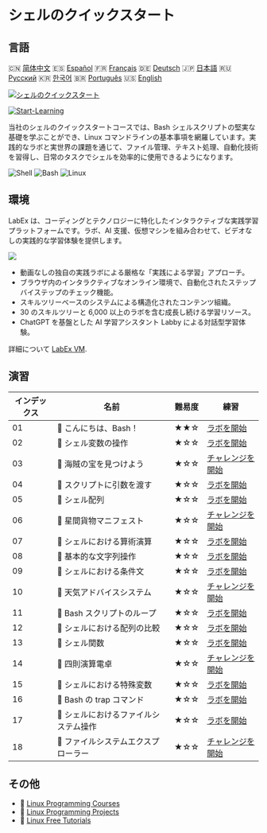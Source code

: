 # シェルのクイックスタート

## 言語

🇨🇳 [简体中文](README_zh.md) 🇪🇸 [Español](README_es.md) 🇫🇷 [Français](README_fr.md) 🇩🇪 [Deutsch](README_de.md) 🇯🇵 [日本語](README_ja.md) 🇷🇺 [Русский](README_ru.md) 🇰🇷 [한국어](README_ko.md) 🇧🇷 [Português](README_pt.md) 🇺🇸 [English](README.md) 

[![シェルのクイックスタート](https://cover-creator.labex.io/quick-start-with-shell.png?lang=ja)](https://labex.io/ja/courses/quick-start-with-shell)

[![Start-Learning](https://img.shields.io/badge/Start-Learning-whitesmoke?style=for-the-badge)](https://labex.io/ja/courses/quick-start-with-shell)

当社のシェルのクイックスタートコースでは、Bash シェルスクリプトの堅実な基礎を学ぶことができ、Linux コマンドラインの基本事項を網羅しています。実践的なラボと実世界の課題を通じて、ファイル管理、テキスト処理、自動化技術を習得し、日常のタスクでシェルを効率的に使用できるようになります。

![Shell](https://img.shields.io/badge/Shell-whitesmoke?style=for-the-badge&logo=shell)
![Bash](https://img.shields.io/badge/Bash-whitesmoke?style=for-the-badge&logo=bash)
![Linux](https://img.shields.io/badge/Linux-whitesmoke?style=for-the-badge&logo=linux)


## 環境

LabEx は、コーディングとテクノロジーに特化したインタラクティブな実践学習プラットフォームです。ラボ、AI 支援、仮想マシンを組み合わせて、ビデオなしの実践的な学習体験を提供します。

![](https://tutorial-screenshot.getvm.io/images/vm-1725247253.png)

- 動画なしの独自の実践ラボによる厳格な「実践による学習」アプローチ。
- ブラウザ内のインタラクティブなオンライン環境で、自動化されたステップバイステップのチェック機能。
- スキルツリーベースのシステムによる構造化されたコンテンツ組織。
- 30 のスキルツリーと 6,000 以上のラボを含む成長し続ける学習リソース。
- ChatGPT を基盤とした AI 学習アシスタント Labby による対話型学習体験。

詳細について [LabEx VM](https://support.labex.io/using-labex/virtual-machine).

## 演習

|   インデックス | 名前                                  | 難易度   | 練習                                                                                                                    |
|----------------|---------------------------------------|----------|-------------------------------------------------------------------------------------------------------------------------|
|             01 | 📖 こんにちは、Bash！                 | ★★☆      | <a target='_blank' href='https://labex.io/ja/tutorials/linux-hello-bash-388809'>ラボを開始</a>                          |
|             02 | 📖 シェル変数の操作                   | ★☆☆      | <a target='_blank' href='https://labex.io/ja/tutorials/shell-working-with-shell-variables-388810'>ラボを開始</a>        |
|             03 | 🎯 海賊の宝を見つけよう               | ★☆☆      | <a target='_blank' href='https://labex.io/ja/tutorials/shell-finding-the-pirate-s-treasure-388807'>チャレンジを開始</a> |
|             04 | 📖 スクリプトに引数を渡す             | ★☆☆      | <a target='_blank' href='https://labex.io/ja/tutorials/shell-passing-arguments-to-the-script-388811'>ラボを開始</a>     |
|             05 | 📖 シェル配列                         | ★☆☆      | <a target='_blank' href='https://labex.io/ja/tutorials/shell-shell-arrays-388812'>ラボを開始</a>                        |
|             06 | 🎯 星間貨物マニフェスト               | ★☆☆      | <a target='_blank' href='https://labex.io/ja/tutorials/shell-interstellar-cargo-manifest-388869'>チャレンジを開始</a>   |
|             07 | 📖 シェルにおける算術演算             | ★☆☆      | <a target='_blank' href='https://labex.io/ja/tutorials/shell-arithmetic-operations-in-shell-388813'>ラボを開始</a>      |
|             08 | 📖 基本的な文字列操作                 | ★☆☆      | <a target='_blank' href='https://labex.io/ja/tutorials/shell-basic-string-operations-388814'>ラボを開始</a>             |
|             09 | 📖 シェルにおける条件文               | ★☆☆      | <a target='_blank' href='https://labex.io/ja/tutorials/linux-conditional-statements-in-shell-388815'>ラボを開始</a>     |
|             10 | 🎯 天気アドバイスシステム             | ★☆☆      | <a target='_blank' href='https://labex.io/ja/tutorials/shell-weather-advisory-system-388885'>チャレンジを開始</a>       |
|             11 | 📖 Bash スクリプトのループ            | ★☆☆      | <a target='_blank' href='https://labex.io/ja/tutorials/shell-bash-scripting-loops-388816'>ラボを開始</a>                |
|             12 | 📖 シェルにおける配列の比較           | ★☆☆      | <a target='_blank' href='https://labex.io/ja/tutorials/shell-comparing-arrays-in-shell-388817'>ラボを開始</a>           |
|             13 | 📖 シェル関数                         | ★☆☆      | <a target='_blank' href='https://labex.io/ja/tutorials/shell-shell-functions-388818'>ラボを開始</a>                     |
|             14 | 🎯 四則演算電卓                       | ★☆☆      | <a target='_blank' href='https://labex.io/ja/tutorials/shell-four-function-calculator-388893'>チャレンジを開始</a>      |
|             15 | 📖 シェルにおける特殊変数             | ★☆☆      | <a target='_blank' href='https://labex.io/ja/tutorials/shell-special-variables-in-shell-388819'>ラボを開始</a>          |
|             16 | 📖 Bash の trap コマンド              | ★☆☆      | <a target='_blank' href='https://labex.io/ja/tutorials/linux-bash-trap-command-388820'>ラボを開始</a>                   |
|             17 | 📖 シェルにおけるファイルシステム操作 | ★☆☆      | <a target='_blank' href='https://labex.io/ja/tutorials/shell-file-system-operations-in-shell-388821'>ラボを開始</a>     |
|             18 | 🎯 ファイルシステムエクスプローラー   | ★☆☆      | <a target='_blank' href='https://labex.io/ja/tutorials/shell-file-system-explorer-388898'>チャレンジを開始</a>          |

## その他

- 🔗 [Linux Programming Courses](https://github.com/labex-labs/awesome-programming-courses)
- 🔗 [Linux Programming Projects](https://github.com/labex-labs/awesome-programming-projects)
- 🔗 [Linux Free Tutorials](https://github.com/labex-labs/linux-free-tutorials)

